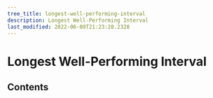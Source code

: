 ```yaml
---
tree_title: longest-well-performing-interval
description: Longest Well-Performing Interval
last_modified: 2022-06-09T21:23:28.2328
---
```


# Longest Well-Performing Interval

## Contents
